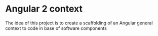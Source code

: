 # Angular 2 context

The idea of this project is to create a scaffolding of an Angular general context to code in base of software components